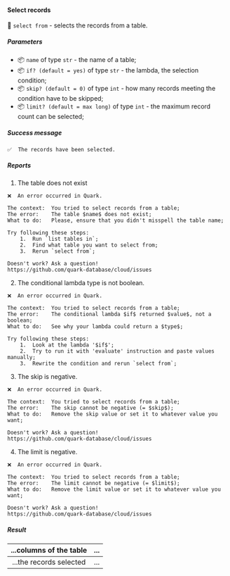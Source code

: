 #### Select records

🔧 `select from` - selects the records from a table.

##### Parameters

* 📦 `name` of type `str` - the name of a table;
* 📦 `if? (default = yes)` of type `str` - the lambda, the selection condition;
* 📦 `skip? (default = 0)` of type `int` - how many records meeting the condition have to be skipped;
* 📦 `limit? (default = max long)` of type `int` - the maximum record count can be selected;

<!-- or...
🚫 This instruction takes no parameters.
-->

##### Success message

```
✅  The records have been selected.
```

##### Reports

1. The table does not exist
```
❌  An error occurred in Quark.

The context:  You tried to select records from a table;
The error:    The table $name$ does not exist;
What to do:   Please, ensure that you didn't misspell the table name;

Try following these steps:
    1.  Run `list tables in`;
    2.  Find what table you want to select from;
    3.  Rerun `select from`;

Doesn't work? Ask a question!
https://github.com/quark-database/cloud/issues
```

2. The conditional lambda type is not boolean.
```
❌  An error occurred in Quark.

The context:  You tried to select records from a table;
The error:    The conditional lambda $if$ returned $value$, not a boolean;
What to do:   See why your lambda could return a $type$;

Try following these steps:
    1.  Look at the lambda '$if$';
    2.  Try to run it with 'evaluate' instruction and paste values manually;
    3.  Rewrite the condition and rerun `select from`;
```

3. The skip is negative.
```
❌  An error occurred in Quark.

The context:  You tried to select records from a table;
The error:    The skip cannot be negative (= $skip$);
What to do:   Remove the skip value or set it to whatever value you want;

Doesn't work? Ask a question!
https://github.com/quark-database/cloud/issues
```

4. The limit is negative.
```
❌  An error occurred in Quark.

The context:  You tried to select records from a table;
The error:    The limit cannot be negative (= $limit$);
What to do:   Remove the limit value or set it to whatever value you want;

Doesn't work? Ask a question!
https://github.com/quark-database/cloud/issues
```


##### Result

| ...columns of the table | ...  |
| :---------------------: | :--- |
| ...the records selected | ...  |

<!-- or...
🚫 This instruction returns no result.
-->